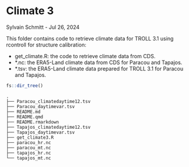 # Climate 3
Sylvain Schmitt -
Jul 26, 2024

This folder contains code to retrieve climate data for TROLL 3.1 using
rcontroll for structure calibration:

- get_climate.R: the code to retrieve climate data from CDS.
- \*.nc: the ERA5-Land climate data from CDS for Paracou and Tapajos.
- \*.tsv: the ERA5-Land climate data prepared for TROLL 3.1 for Paracou
  and Tapajos.

``` r
fs::dir_tree()
```

    .
    ├── Paracou_climatedaytime12.tsv
    ├── Paracou_daytimevar.tsv
    ├── README.md
    ├── README.qmd
    ├── README.rmarkdown
    ├── Tapajos_climatedaytime12.tsv
    ├── Tapajos_daytimevar.tsv
    ├── get_climate3.R
    ├── paracou_hr.nc
    ├── paracou_mt.nc
    ├── tapajos_hr.nc
    └── tapajos_mt.nc
